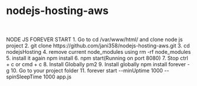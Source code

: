 # nodejs-hosting-aws
<br>

<br>
NODE JS FOREVER START
1. Go to cd /var/www/html/ and clone node js project
2. git clone https://github.com/jani358/nodejs-hosting-aws.git
3. cd nodejsHosting
4. remove current node_modules using rm -rf node_modules
5. install it again npm install
6. npm start(Running on port 8080)
7. Stop ctrl + c or cmd + c
8. Install Globally pm2
9. Install globally npm install forever -g
10. Go to your project folder
11. forever start --minUptime 1000 --spinSleepTime 1000 app.js
